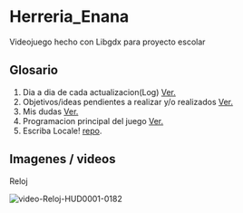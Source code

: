 # Herreria_Enana
Videojuego hecho con Libgdx para proyecto escolar

## Glosario

1. Dia a dia de cada actualizacion(Log) [Ver.](https://github.com/Momosan09/Herreria_Enana/blob/main/Log.md)
2. Objetivos/ideas pendientes a realizar y/o realizados [Ver.](https://github.com/Momosan09/Herreria_Enana/blob/main/Pendiente.md)
3. Mis dudas [Ver.](https://github.com/Momosan09/Herreria_Enana/blob/main/dudas.md)
4. Programacion principal del juego [Ver.](https://github.com/Momosan09/Herreria_Enana/tree/main/core/src/com/mygdx)
5. Escriba Locale! [repo](https://github.com/Momosan09/Escriba-Locale).

## Imagenes / videos

Reloj

![video-Reloj-HUD0001-0182](https://github.com/user-attachments/assets/74110a32-5c5b-4b66-b1c4-d12b97a59a38)




